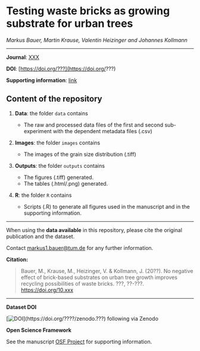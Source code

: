 # Testing waste bricks as growing substrate for urban trees

_Markus Bauer, Martin Krause, Valentin Heizinger and Johannes Kollmann_  
    
***

**Journal**: [XXX](https://www.???.??)

**DOI**: [https://doi.org/???](https://doi.org/???)

**Supporting information**: [link](https://www.???.org/supplementarydata.pdf)

## Content of the repository

1. __Data__: the folder `data` contains  
    * The raw and processed data files of the first and second sub-experiment with the dependent metadata files (.csv) 

2. __Images__: the folder `images` contains 
    * The images of the grain size distribution (.tiff)
    
3. __Outputs__: the folder `outputs` contains  
    * The figures (.tiff) generated.
    * The tables (.html/.png) generated.
    
4. __R__: the folder `R` contains  
    * Scripts (.R) to generate all figures used in the manuscript and in the supporting information.
    
***

When using the __data available__ in this repository, please cite the original publication and the dataset.  

Contact markus1.bauer@tum.de for any further information.  

**Citation:**

> Bauer, M., Krause, M., Heizinger, V. & Kollmann, J. (20??). No negative effect of brick-based substrates on urban tree growth improves recycling possibilities of waste bricks. ???, ??-???. https://doi.org/10.xxx

***

__Dataset DOI__

[![DOI](https://zenodo.org/???)](https://doi.org/????/zenodo.???) following via Zenodo

__Open Science Framework__

See the manuscript [OSF Project](https://osf.io/????) for supporting information.
